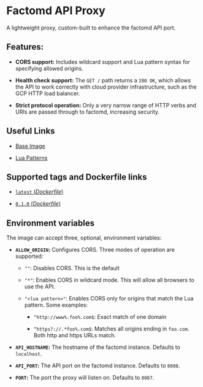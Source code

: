 # Factomd API Proxy

A lightweight proxy, custom-built to enhance the factomd API port.

## Features:

* **CORS support:** Includes wildcard support and Lua pattern syntax for specifying 
allowed origins.

* **Health check support:** The `GET /` path returns a `200 OK`, which allows the API to
work correctly with cloud provider infrastructure, such as the GCP HTTP load balancer.

* **Strict protocol operation:** Only a very narrow range of HTTP verbs and URIs are
passed through to factomd, increasing security.

## Useful Links
      
  * [Base Image](https://hub.docker.com/r/openresty/openresty/)
  
  * [Lua Patterns](https://www.lua.org/pil/20.2.html)

## Supported tags and Dockerfile links

* [`latest` (*Dockerfile*)](https://github.com/BedrockSolutions/dockerfile/blob/master/factomd-api-proxy/Dockerfile)
  
* [`0.1.0` (*Dockerfile*)](https://github.com/BedrockSolutions/dockerfile/blob/factomd-api-proxy-0.1.0/factomd-api-proxy/Dockerfile)

## Environment variables

The image can accept three, optional, environment variables:

* **`ALLOW_ORIGIN`:** Configures CORS. Three modes of operation are supported:

  * `""`: Disables CORS. This is the default
  
  * `"*"`: Enables CORS in wildcard mode. This will allow all browsers to use
  the API.
  
  * `"<lua pattern>"`: Enables CORS only for origins that match the Lua pattern.
  Some examples:
  
    * `^http://www%.foo%.com$`: Exact match of one domain
    
    * `^https?://.*foo%.com$`: Matches all origins ending in `foo.com`. Both http
    and https URLs match.
    
* **`API_HOSTNAME`:** The hostname of the factomd instance. Defaults to `localhost`.

* **`API_PORT`:** The API port on the factomd instance. Defaults to `8088`.

* **`PORT`:** The port the proxy will listen on. Defaults to `8087`.
